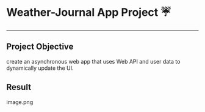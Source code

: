 # Weather-Journal App Project ☔
_________________

## Project Objective

 create an asynchronous web app that uses Web API and user data to dynamically update the UI.

## Result

image.png